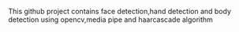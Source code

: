 This github project contains face detection,hand detection and body detection using opencv,media pipe and haarcascade algorithm 